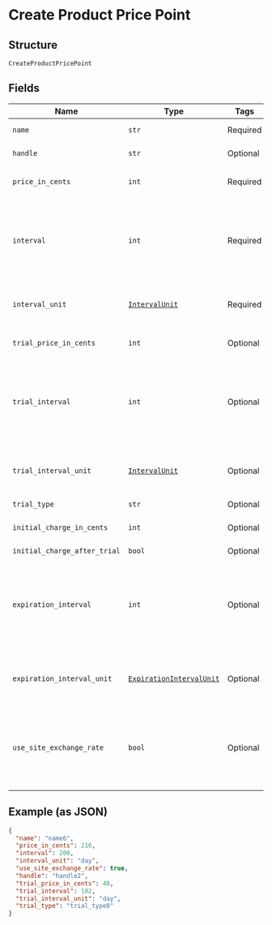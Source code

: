 
# Create Product Price Point

## Structure

`CreateProductPricePoint`

## Fields

| Name | Type | Tags | Description |
|  --- | --- | --- | --- |
| `name` | `str` | Required | The product price point name |
| `handle` | `str` | Optional | The product price point API handle |
| `price_in_cents` | `int` | Required | The product price point price, in integer cents |
| `interval` | `int` | Required | The numerical interval. i.e. an interval of ‘30’ coupled with an interval_unit of day would mean this product price point would renew every 30 days |
| `interval_unit` | [`IntervalUnit`](../../doc/models/interval-unit.md) | Required | A string representing the interval unit for this product price point, either month or day |
| `trial_price_in_cents` | `int` | Optional | The product price point trial price, in integer cents |
| `trial_interval` | `int` | Optional | The numerical trial interval. i.e. an interval of ‘30’ coupled with a trial_interval_unit of day would mean this product price point trial would last 30 days. |
| `trial_interval_unit` | [`IntervalUnit`](../../doc/models/interval-unit.md) | Optional | A string representing the trial interval unit for this product price point, either month or day |
| `trial_type` | `str` | Optional | - |
| `initial_charge_in_cents` | `int` | Optional | The product price point initial charge, in integer cents |
| `initial_charge_after_trial` | `bool` | Optional | - |
| `expiration_interval` | `int` | Optional | The numerical expiration interval. i.e. an expiration_interval of ‘30’ coupled with an expiration_interval_unit of day would mean this product price point would expire after 30 days. |
| `expiration_interval_unit` | [`ExpirationIntervalUnit`](../../doc/models/expiration-interval-unit.md) | Optional | A string representing the expiration interval unit for this product price point, either month, day or never |
| `use_site_exchange_rate` | `bool` | Optional | Whether or not to use the site's exchange rate or define your own pricing when your site has multiple currencies defined.<br><br>**Default**: `True` |

## Example (as JSON)

```json
{
  "name": "name6",
  "price_in_cents": 216,
  "interval": 200,
  "interval_unit": "day",
  "use_site_exchange_rate": true,
  "handle": "handle2",
  "trial_price_in_cents": 48,
  "trial_interval": 102,
  "trial_interval_unit": "day",
  "trial_type": "trial_type0"
}
```

